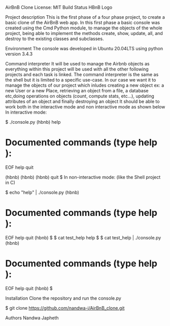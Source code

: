 AirBnB Clone License: MIT Build Status
HBnB Logo

Project description
This is the first phase of a four phase project, to create a basic clone of the AirBnB web app. In this first phase a basic console was created using the Cmd Python module, to manage the objects of the whole project, being able to implement the methods create, show, update, all, and destroy to the existing classes and subclasses.

Environment
The console was developed in Ubuntu 20.04LTS using python version 3.4.3

Command interpreter
It will be used to manage the Airbnb objects as everything within this project will be used with all the other following projects and each task is linked.
The command interpreter is the same as the shell but it is limited to a specific use-case. In our case we want it to manage the objects of our project which inludes creating a new object ex: a new User or a new Place, retrieving an object from a file, a database etc,doing operations on objects (count, compute stats, etc…), updating attributes of an object and finally destroying an object
It should be able to work both in the interactive mode and non interactive mode as shown below
In interactive mode:

$ ./console.py
(hbnb) help

Documented commands (type help <topic>):
========================================
EOF  help  quit

(hbnb) 
(hbnb) 
(hbnb) quit
$
In non-interactive mode: (like the Shell project in C)

$ echo "help" | ./console.py
(hbnb)

Documented commands (type help <topic>):
========================================
EOF  help  quit
(hbnb) 
$
$ cat test_help
help
$
$ cat test_help | ./console.py
(hbnb)

Documented commands (type help <topic>):
========================================
EOF  help  quit
(hbnb) 
$


Installation 
Clone the repository and run the console.py

$ git clone https://github.com/nandwa-j/AirBnB_clone.git

Authors 
Nandwa Japheth
